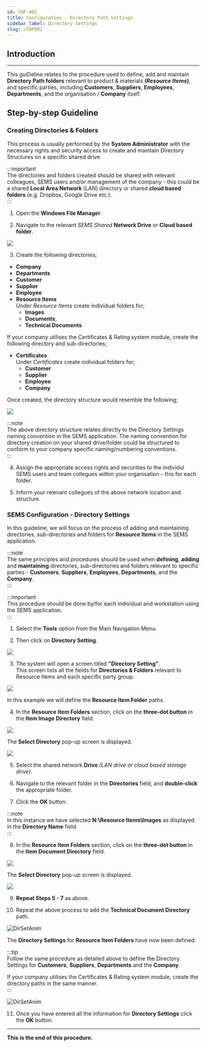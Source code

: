 ```yaml
---
id: CNF-002
title: Configuration - Directory Path Settings
sidebar_label: Directory Settings
slug: /CNF002
---
```

## Introduction
___ 

This guiDeline relates to the procedure used to define, add and maintain **Directory Path folders** relevant to product & materials ***(Resource Items)***, and specific parties, including **Customers**, **Suppliers**, **Employees**, **Departments**, and the organisation / **Company** itself.  

## Step-by-step Guideline  

### Creating Directories & Folders  

This process is usually performed by the **System Administrator** with the necessary rights and security access to create and maintain Directory Structures on a specific shared drive.  

:::important  
The directories and folders created should be shared with relevant colleagues, SEMS users and/or management of the company - this could be a shared **Local Area Network** (LAN) directory or shared **cloud based folders** (e.g. Dropbox, Google Drive etc.).  
:::  

1.  Open the **Windows File Manager**.

2.  Navigate to the relevant _SEMS Shared_ **Network Drive** or **Cloud based folder**.  
	
![](../static/img/docs/CNF-002/image101.png)  

3.  Create the following directories;
-   **Company**  
-   **Departments**
-   **Customer**  
-   **Supplier**
-   **Employee**
-   **Resource Items**  
    Under _Resource Items_ create individual folders for;
    -   **Images**
    -   **Documents**,  
    -   **Technical Documents**  

If your company utilises the Certificates & Rating system module, create the following directory and sub-directories;
-   **Certificates**  
    Under _Certificates_ create individual folders for;
    -   **Customer**  
    -   **Supplier**
    -   **Employee**
    -   **Company**  

Once created, the directory structure would resemble the following;
	
![](../static/img/docs/CNF-002/image102.png)  


:::note  
The above directory structure relates directly to the Directory Settings naming convention in the SEMS application.
The naming convention for directory creation on your shared drive/folder could be structured to conform to your company specific naming/numbering conventions.  
:::  

4.  Assign the appropriate access rights and securities to the individul SEMS users and team collegues within your organisation - this for each folder.  

5. Inform your relevant collegues of the above network location and structure.  

### SEMS Configuration - Directory Settings   

In this guideline, we will focus on the process of adding and maintaining directories, sub-directories and folders for **Resource Items** in the SEMS application.  

:::note  
The same principles and procedures should be used when **defining**, **adding** and **maintaining** directories, sub-directories and folders relevant to specific parties - **Customers**, **Suppliers**, **Employees**, **Departments**, and the **Company**.  
:::  

:::important  
This procedure should be done by/for each individual and workstation using the SEMS application.  
:::  

1.  Select the **Tools** option from the Main Navigation Menu.  

2.  Then click on **Directory Setting**.  
	
![](../static/img/docs/CNF-002/image01.png)  

3.  The system will open a screen titled **"Directory Setting"**.  
    This screen lists all the fields for **Directories & Folders** relevant to Resource Items and each specific party group.  
    
![](../static/img/docs/CNF-002/image100.png)  

In this example we will define the **Resource Item Folder** paths.   

4.  In the **Resource Item Folders** section, click on the **three-dot button** in the **Item Image Directory** field.  
	
![](../static/img/docs/CNF-002/image103.png)  

The **Select Directory** pop-up screen is displayed.  
	
![](../static/img/docs/CNF-002/image104.png)  

5.  Select the shared network **Drive** _(LAN drive or cloud based storage drive)_.

6.  Navigate to the relevant folder in the **Directories** field, and **double-click** the appropriate folder.  

7.  Click the **OK** button.

:::note  
In this instance we have selected **N:\Resource Items\Images** as displayed in the **Directory Name** field.  
:::  

8.  In the **Resource Item Folders** section, click on the **three-dot button** in the **Item Document Directory** field. 
	
![](../static/img/docs/CNF-002/image105.png)  

The **Select Directory** pop-up screen is displayed.  
	
![](../static/img/docs/CNF-002/image106.png)  

9.  **Repeat Steps 5 - 7** as above.  

10. Repeat the above process to add the **Technical Document Directory** path.

![DirSetAnim](../static/img/docs/CNF-002/dirset_anim01.gif)  

The **Directory Settings** for **Resource Item Folders** have now been defined.  

:::tip  
Follow the same procedure as detailed above to define the Directory Settings for **Customers**, **Suppliers**, **Departments** and the **Company**.  

If your company utilises the Certificates & Rating system module, create the directory paths in the same manner.  
:::  

![DirSetAnim](../static/img/docs/CNF-002/dirset_anim02.gif)  

11. Once you have entered all the information for **Directory Settings** click the **OK** button.  

___

**This is the end of this procedure.**
